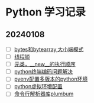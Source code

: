 # Python 学习记录

## 20240108

- [ ] [bytes和bytearray,大小端模式](https://blog.csdn.net/u013008795/article/details/88945733)
- [ ] [线程锁](https://z.itpub.net/article/detail/DE03B9C2CC0ECD3366C7ADCDE9550CE6)
- [ ] [元类，__new__的执行顺序](https://blog.csdn.net/weixin_43988680/article/details/123903473)
- [ ] [python终端编码问题解决](https://www.zybuluo.com/wzhang1117/note/803061)
- [ ] [pyenv配置多版本的python环境](https://blog.51cto.com/u_14320361/2488888)
- [ ] [python虚拟环境配置](https://www.jianshu.com/p/8aaf2525fa80)
- [ ] [命令行解析器库plumbum](https://www.jianshu.com/p/e13fd0c38acf)
